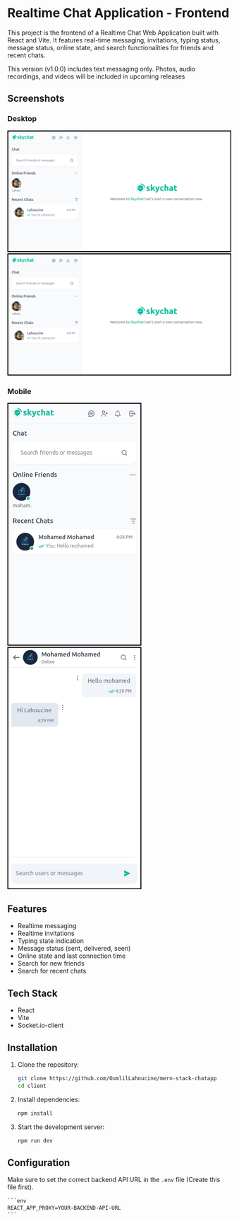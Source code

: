 # Realtime Chat Application - Frontend

This project is the frontend of a Realtime Chat Web Application built with React and Vite. It features real-time messaging, invitations, typing status, message status, online state, and search functionalities for friends and recent chats.

This version (v1.0.0) includes text messaging only. Photos, audio recordings, and videos will be included in upcoming releases

## Screenshots

### Desktop

<img src="../screenshots/screen1-desktop.png" alt="Screen 1 - desktop" style='border:2px solid black'/>
<img src="../screenshots/screen1-desktop.png" alt="Screen 1 - desktop" style='border:2px solid black'/>

### Mobile

<div style='dispay:flex;gap:50'>
<img src="../screenshots/screen1-mobile.jpeg" alt="Screen 1 - mobile" width="300" style='border:2px solid black'/>
<img src="../screenshots/screen2-mobile.jpeg" alt="Screen 2 - mobile" width="300" style='border:2px solid black'/>
</div>

## Features

- Realtime messaging
- Realtime invitations
- Typing state indication
- Message status (sent, delivered, seen)
- Online state and last connection time
- Search for new friends
- Search for recent chats

## Tech Stack

- React
- Vite
- Socket.io-client

## Installation

1. Clone the repository:

   ```sh
   git clone https://github.com/OumlilLahoucine/mern-stack-chatapp
   cd client
   ```

2. Install dependencies:

   ```sh
   npm install
   ```

3. Start the development server:
   ```sh
   npm run dev
   ```

## Configuration

Make sure to set the correct backend API URL in the `.env` file (Create this file first).

    ```env
    REACT_APP_PROXY=YOUR-BACKEND-API-URL
    ```
